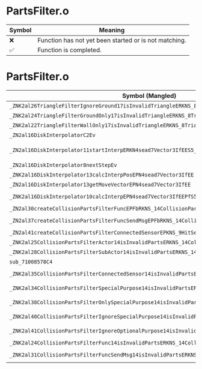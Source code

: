 # PartsFilter.o
| Symbol | Meaning 
| ------------- | ------------- 
| :x: | Function has not yet been started or is not matching. 
| :white_check_mark: | Function is completed. 


# PartsFilter.o
| Symbol (Mangled) | Symbol (Demangled) | Decompiled? |
| ------------- |  ------------- | ------------- |
| `_ZNK2al26TriangleFilterIgnoreGround17isInvalidTriangleERKNS_8TriangleE` | `al::TriangleFilterIgnoreGround::isInvalidTriangle(al::Triangle const&)const` | :x: |
| `_ZNK2al24TriangleFilterGroundOnly17isInvalidTriangleERKNS_8TriangleE` | `al::TriangleFilterGroundOnly::isInvalidTriangle(al::Triangle const&)const` | :x: |
| `_ZNK2al22TriangleFilterWallOnly17isInvalidTriangleERKNS_8TriangleE` | `al::TriangleFilterWallOnly::isInvalidTriangle(al::Triangle const&)const` | :x: |
| `_ZN2al16DiskInterpolatorC2Ev` | `al::DiskInterpolator::DiskInterpolator(void)` | :x: |
| `_ZN2al16DiskInterpolator11startInterpERKN4sead7Vector3IfEES5_ffffPKNS1_8Matrix34IfEES9_S5_f` | `al::DiskInterpolator::startInterp(sead::Vector3<float> const&,sead::Vector3<float> const&,float,float,float,float,sead::Matrix34<float> const*,sead::Matrix34<float> const*,sead::Vector3<float> const&,float)` | :x: |
| `_ZN2al16DiskInterpolator8nextStepEv` | `al::DiskInterpolator::nextStep(void)` | :x: |
| `_ZNK2al16DiskInterpolator13calcInterpPosEPN4sead7Vector3IfEE` | `al::DiskInterpolator::calcInterpPos(sead::Vector3<float> *)const` | :x: |
| `_ZN2al16DiskInterpolator13getMoveVectorEPN4sead7Vector3IfEE` | `al::DiskInterpolator::getMoveVector(sead::Vector3<float> *)` | :x: |
| `_ZNK2al16DiskInterpolator10calcInterpEPN4sead7Vector3IfEEPfS5_S4_PNS1_8Matrix34IfEES4_` | `al::DiskInterpolator::calcInterp(sead::Vector3<float> *,float *,float *,sead::Vector3<float> *,sead::Matrix34<float> *,sead::Vector3<float> *)const` | :x: |
| `_ZN2al30createCollisionPartsFilterFuncEPFbRKNS_14CollisionPartsEE` | `al::createCollisionPartsFilterFunc(bool (*)(al::CollisionParts const&))` | :x: |
| `_ZN2al37createCollisionPartsFilterFuncSendMsgEPFbRKNS_14CollisionPartsEPNS_9HitSensorEES4_` | `al::createCollisionPartsFilterFuncSendMsg(bool (*)(al::CollisionParts const&,al::HitSensor *),al::HitSensor *)` | :x: |
| `_ZN2al41createCollisionPartsFilterConnectedSensorEPKNS_9HitSensorE` | `al::createCollisionPartsFilterConnectedSensor(al::HitSensor const*)` | :x: |
| `_ZNK2al25CollisionPartsFilterActor14isInvalidPartsERKNS_14CollisionPartsE` | `al::CollisionPartsFilterActor::isInvalidParts(al::CollisionParts const&)const` | :x: |
| `_ZNK2al28CollisionPartsFilterSubActor14isInvalidPartsERKNS_14CollisionPartsE` | `al::CollisionPartsFilterSubActor::isInvalidParts(al::CollisionParts const&)const` | :x: |
| `sub_71008578C4` | `` | :x: |
| `_ZNK2al35CollisionPartsFilterConnectedSensor14isInvalidPartsERKNS_14CollisionPartsE` | `al::CollisionPartsFilterConnectedSensor::isInvalidParts(al::CollisionParts const&)const` | :x: |
| `_ZNK2al34CollisionPartsFilterSpecialPurpose14isInvalidPartsERKNS_14CollisionPartsE` | `al::CollisionPartsFilterSpecialPurpose::isInvalidParts(al::CollisionParts const&)const` | :x: |
| `_ZNK2al38CollisionPartsFilterOnlySpecialPurpose14isInvalidPartsERKNS_14CollisionPartsE` | `al::CollisionPartsFilterOnlySpecialPurpose::isInvalidParts(al::CollisionParts const&)const` | :x: |
| `_ZNK2al40CollisionPartsFilterIgnoreSpecialPurpose14isInvalidPartsERKNS_14CollisionPartsE` | `al::CollisionPartsFilterIgnoreSpecialPurpose::isInvalidParts(al::CollisionParts const&)const` | :x: |
| `_ZNK2al41CollisionPartsFilterIgnoreOptionalPurpose14isInvalidPartsERKNS_14CollisionPartsE` | `al::CollisionPartsFilterIgnoreOptionalPurpose::isInvalidParts(al::CollisionParts const&)const` | :x: |
| `_ZNK2al24CollisionPartsFilterFunc14isInvalidPartsERKNS_14CollisionPartsE` | `al::CollisionPartsFilterFunc::isInvalidParts(al::CollisionParts const&)const` | :x: |
| `_ZNK2al31CollisionPartsFilterFuncSendMsg14isInvalidPartsERKNS_14CollisionPartsE` | `al::CollisionPartsFilterFuncSendMsg::isInvalidParts(al::CollisionParts const&)const` | :x: |

